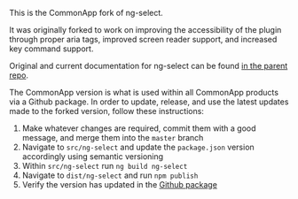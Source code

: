 This is the CommonApp fork of ng-select.

It was originally forked to work on improving the accessibility of the plugin through proper aria tags, improved screen reader support, and increased key command support.

Original and current documentation for ng-select can be found [in the parent repo](https://github.com/ng-select/ng-select).

The CommonApp version is what is used within all CommonApp products via a Github package. In order to update, release, and use the latest updates made to the forked version, follow these instructions:

1) Make whatever changes are required, commit them with a good message, and merge them into the `master` branch
2) Navigate to `src/ng-select` and update the `package.json` version accordingly using semantic versioning
3) Within `src/ng-select` run `ng build ng-select`
4) Navigate to `dist/ng-select` and run `npm publish`
5) Verify the version has updated in the [Github package](https://github.com/CommonApp/ng-select/packages/54416)
